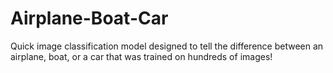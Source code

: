 # Airplane-Boat-Car
Quick image classification model designed to tell the difference between an airplane, boat,  or a car that was trained on hundreds of images!
